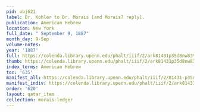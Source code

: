 ```yaml
---
pid: obj621
label: Dr. Kohler to Dr. Morais [and Morais? reply].
publication: American Hebrew
location: New York
full_date: " September 9, 1887"
month_day: 9-Sep
volume-notes:
year: '1887'
full: https://colenda.library.upenn.edu/phalt/iiif/2/ark81431p35d8nw83%2FSHA256E-s7126954--3eb81ade1f576973a72f4800bfb9d43209a73e6a9848cee3b5d57f1044904493.jpeg/full/3500,/0/default.jpg
thumb: https://colenda.library.upenn.edu/phalt/iiif/2/ark81431p35d8nw83%2FSHA256E-s7126954--3eb81ade1f576973a72f4800bfb9d43209a73e6a9848cee3b5d57f1044904493.jpeg/full/!200,200/0/default.jpg
index_terms: American Hebrew
toc: '635'
manifest_all: https://colenda.library.upenn.edu/phalt/iiif/2/81431-p35d8nw83/manifest
manifest_indiv: https://colenda.library.upenn.edu/phalt/iiif/2/ark81431p35d8nw83%2FSHA256E-s7126954--3eb81ade1f576973a72f4800bfb9d43209a73e6a9848cee3b5d57f1044904493.jpeg
order: '620'
layout: qatar_item
collection: morais-ledger
---
```

